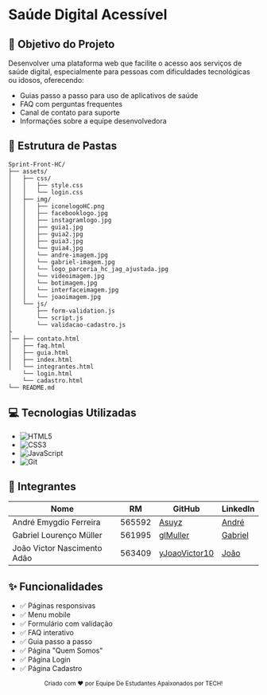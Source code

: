 # Saúde Digital Acessível

## 📌 Objetivo do Projeto
Desenvolver uma plataforma web que facilite o acesso aos serviços de saúde digital, especialmente para pessoas com dificuldades tecnológicas ou idosos, oferecendo:

- Guias passo a passo para uso de aplicativos de saúde
- FAQ com perguntas frequentes
- Canal de contato para suporte
- Informações sobre a equipe desenvolvedora

## 📂 Estrutura de Pastas
```
Sprint-Front-HC/
├── assets/
│   ├── css/
│   │   ├── style.css
│   │   └── login.css
│   ├── img/
│   │   ├── iconelogoHC.png
│   │   ├── facebooklogo.jpg
│   │   ├── instagramlogo.jpg
│   │   ├── guia1.jpg
│   │   ├── guia2.jpg
│   │   ├── guia3.jpg
│   │   └── guia4.jpg
│   │   └── andre-imagem.jpg
│   │   └── gabriel-imagem.jpg
│   │   └── logo_parceria_hc_jag_ajustada.jpg
│   │   └── videoimagem.jpg
│   │   └── botimagem.jpg
│   │   └── interfaceimagem.jpg
│   │   └── joaoimagem.jpg
│   └── js/
│       ├── form-validation.js
│       └── script.js
│       └── validacao-cadastro.js
├
│── ├── contato.html
│   ├── faq.html
│   ├── guia.html
│   ├── index.html
│   └── integrantes.html
    └── login.html
    └── cadastro.html
└── README.md
```

## 💻 Tecnologias Utilizadas
- ![HTML5](https://img.shields.io/badge/-HTML5-E34F26?logo=html5&logoColor=white)
- ![CSS3](https://img.shields.io/badge/-CSS3-1572B6?logo=css3&logoColor=white)
- ![JavaScript](https://img.shields.io/badge/-JavaScript-F7DF1E?logo=javascript&logoColor=black)
- ![Git](https://img.shields.io/badge/-Git-F05032?logo=git&logoColor=white)

## 👥 Integrantes
| Nome | RM | GitHub | LinkedIn |
|------|----|--------|----------|
| André Emygdio Ferreira | 565592 | [Asuyz](https://github.com/Asuyz) | [André](https://www.linkedin.com/in/andr%C3%A9-emygdio-ferreira-46bb32219/) |
| Gabriel Lourenço Müller | 561995 | [glMuller](https://github.com/glMuller) | [Gabriel](https://www.linkedin.com/in/gabriel-m%C3%BCller-595020354/) |
| João Victor Nascimento Adão | 563409 | [yJoaoVictor10](https://github.com/yJoaoVictor10) | [João](https://www.linkedin.com/in/jo%C3%A3o-victor-nascimento-ad%C3%A3o-494728283/) |

## ✨ Funcionalidades
- ✅ Páginas responsivas
- ✅ Menu mobile
- ✅ Formulário com validação
- ✅ FAQ interativo
- ✅ Guia passo a passo
- ✅ Página "Quem Somos"
- ✅ Página Login
- ✅ Página Cadastro




<div align="center">
  <sub>Criado com ❤ por Equipe De Estudantes Apaixonados por TECH!</sub>
</div>
